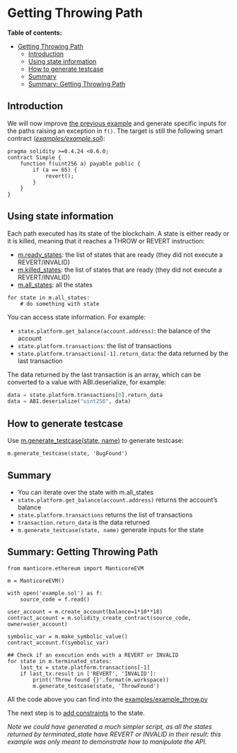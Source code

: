 # Getting Throwing Path

**Table of contents:**

- [Getting Throwing Path](#getting-throwing-path)
  - [Introduction](#introduction)
  - [Using state information](#using-state-information)
  - [How to generate testcase](#how-to-generate-testcase)
  - [Summary](#summary)
  - [Summary: Getting Throwing Path](#summary-getting-throwing-path)

## Introduction

We will now improve [the previous example](running-under-manticore.md) and generate specific inputs for the paths raising an exception in `f()`. The target is still the following smart contract (_[examples/example.sol](./examples/example.sol)_):

```Solidity
pragma solidity >=0.4.24 <0.6.0;
contract Simple {
    function f(uint256 a) payable public {
        if (a == 65) {
            revert();
        }
    }
}
```

## Using state information

Each path executed has its state of the blockchain. A state is either ready or it is killed, meaning that it reaches a THROW or REVERT instruction:

- [m.ready_states](https://manticore.readthedocs.io/en/latest/states.html#accessing): the list of states that are ready (they did not execute a REVERT/INVALID)
- [m.killed_states](https://manticore.readthedocs.io/en/latest/states.html#accessings): the list of states that are ready (they did not execute a REVERT/INVALID)
- [m.all_states](https://manticore.readthedocs.io/en/latest/states.html#accessings): all the states

```python3
for state in m.all_states:
    # do something with state
```

You can access state information. For example:

- `state.platform.get_balance(account.address)`: the balance of the account
- `state.platform.transactions`: the list of transactions
- `state.platform.transactions[-1].return_data`: the data returned by the last transaction

The data returned by the last transaction is an array, which can be converted to a value with ABI.deserialize, for example:

```python
data = state.platform.transactions[0].return_data
data = ABI.deserialize("uint256", data)
```

## How to generate testcase

Use [m.generate_testcase(state, name)](https://github.com/trailofbits/manticore/blob/dc8c3c822bbd50adabe50cafef38457505c0bc7b/manticore/ethereum/manticore.py#L1572) to generate testcase:

```python3
m.generate_testcase(state, 'BugFound')
```

## Summary

- You can iterate over the state with m.all_states
- `state.platform.get_balance(account.address)` returns the account’s balance
- `state.platform.transactions` returns the list of transactions
- `transaction.return_data` is the data returned
- `m.generate_testcase(state, name)` generate inputs for the state

## Summary: Getting Throwing Path

```python3
from manticore.ethereum import ManticoreEVM

m = ManticoreEVM()

with open('example.sol') as f:
    source_code = f.read()

user_account = m.create_account(balance=1*10**18)
contract_account = m.solidity_create_contract(source_code, owner=user_account)

symbolic_var = m.make_symbolic_value()
contract_account.f(symbolic_var)

## Check if an execution ends with a REVERT or INVALID
for state in m.terminated_states:
    last_tx = state.platform.transactions[-1]
    if last_tx.result in ['REVERT', 'INVALID']:
        print('Throw found {}'.format(m.workspace))
        m.generate_testcase(state, 'ThrowFound')
```

All the code above you can find into the [examples/example_throw.py](./examples/example_throw.py)

The next step is to [add constraints](./adding-constraints.md) to the state.

_Note we could have generated a much simpler script, as all the states returned by terminated_state have REVERT or INVALID in their result: this example was only meant to demonstrate how to manipulate the API._
